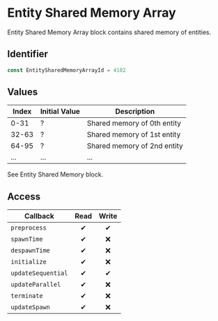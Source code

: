 # Entity Shared Memory Array

Entity Shared Memory Array block contains shared memory of entities.

## Identifier

```ts
const EntitySharedMemoryArrayId = 4102
```

## Values

| Index | Initial Value | Description                 |
| ----- | ------------- | --------------------------- |
| 0-31  | ?             | Shared memory of 0th entity |
| 32-63 | ?             | Shared memory of 1st entity |
| 64-95 | ?             | Shared memory of 2nd entity |
| ...   | ...           | ...                         |

See Entity Shared Memory block.

## Access

| Callback           | Read | Write |
| ------------------ | :--: | :---: |
| `preprocess`       |  ✔   |   ✔   |
| `spawnTime`        |  ✔   |  ❌   |
| `despawnTime`      |  ✔   |  ❌   |
| `initialize`       |  ✔   |  ❌   |
| `updateSequential` |  ✔   |   ✔   |
| `updateParallel`   |  ✔   |  ❌   |
| `terminate`        |  ✔   |  ❌   |
| `updateSpawn`      |  ✔   |  ❌   |
